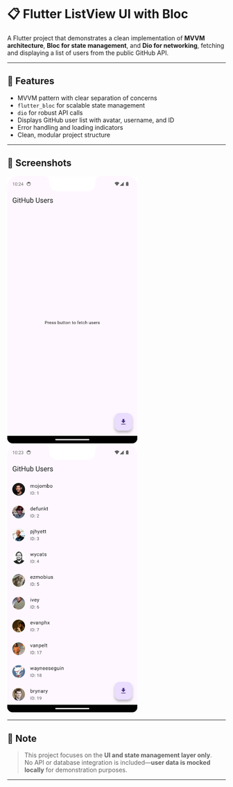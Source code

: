 # 📋 Flutter ListView UI with Bloc

A Flutter project that demonstrates a clean implementation of **MVVM architecture**, **Bloc for state management**, and **Dio for networking**, fetching and displaying a list of users from the public GitHub API.

---

## 🚀 Features

- MVVM pattern with clear separation of concerns
- `flutter_bloc` for scalable state management
- `dio` for robust API calls
- Displays GitHub user list with avatar, username, and ID
- Error handling and loading indicators
- Clean, modular project structure

---

## 📸 Screenshots

<p float="left">
  <img src="screenshot/image2.png" alt="User ListView Screenshot 1" width="300" />
  <img src="screenshot/image1.png" alt="User ListView Screenshot 2" width="300" />
</p>

---

## 🚧 Note

> This project focuses on the **UI and state management layer only**.  
No API or database integration is included—**user data is mocked locally** for demonstration purposes.

---
